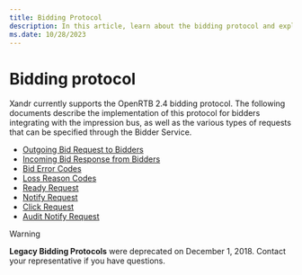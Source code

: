 ```yaml
---
title: Bidding Protocol
description: In this article, learn about the bidding protocol and explore documentation that describes the protocol implementation for bidders.
ms.date: 10/28/2023
---
```


# Bidding protocol

Xandr currently supports the OpenRTB 2.4 bidding protocol. The following documents describe the implementation of this protocol for bidders integrating with the impression bus, as well as the various types of requests that can be specified through the Bidder Service.

- [Outgoing Bid Request to Bidders](outgoing-bid-request-to-bidders.md)
- [Incoming Bid Response from Bidders](incoming-bid-response-from-bidders.md)
- [Bid Error Codes](bid-error-codes.md)
- [Loss Reason Codes](loss-reason-codes.md)
- [Ready Request](ready-request.md)
- [Notify Request](notify-request.md)
- [Click Request](click-request.md)
- [Audit Notify Request](audit-notify-request.md)

> [!WARNING]
> **Legacy Bidding Protocols** were deprecated on December 1, 2018. Contact your representative if you have questions.
